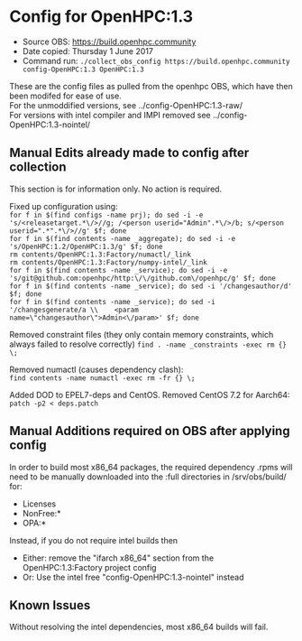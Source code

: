 # Config for OpenHPC:1.3

* Source OBS:	https://build.openhpc.community
* Date copied:	Thursday 1 June 2017
* Command run:	``./collect_obs_config https://build.openhpc.community config-OpenHPC:1.3 OpenHPC:1.3``

These are the config files as pulled from the openhpc OBS, which have then been modifed for ease of use.  
For the unmoddified versions, see ../config-OpenHPC:1.3-raw/  
For versions with intel compiler and IMPI removed see ../config-OpenHPC:1.3-nointel/


## Manual Edits already made to config after collection
This section is for information only. No action is required.

Fixed up configuration using:  
``for f in $(find configs -name prj); do sed -i -e 's/<releasetarget.*\/>//g; /<person userid="Admin".*\/>/b; s/<person userid=".*".*\/>//g' $f; done``  
``for f in $(find contents -name _aggregate); do sed -i -e 's/OpenHPC:1.2/OpenHPC:1.3/g' $f; done``  
``rm contents/OpenHPC:1.3:Factory/numactl/_link``  
``rm contents/OpenHPC:1.3:Factory/numpy-intel/_link``  
``for f in $(find contents -name _service); do sed -i -e 's/git@github.com:openhpc/http:\/\/github.com\/openhpc/g' $f; done``  
``for f in $(find contents -name _service); do sed -i '/changesauthor/d' $f; done``  
``for f in $(find contents -name _service); do sed -i '/changesgenerate/a \\    <param name=\"changesauthor\">Admin<\/param>' $f; done``

Removed constraint files (they only contain memory constraints, which always failed to resolve correctly)
``find . -name _constraints -exec rm {} \;``

Removed numactl (causes dependency clash):  
``find contents -name numactl -exec rm -fr {} \;``

Added DOD to EPEL7-deps and CentOS. Removed CentOS 7.2 for Aarch64:
``patch -p2 < deps.patch``

## Manual Additions required on OBS after applying config
In order to build most x86_64 packages, the required dependency .rpms will need to be manually downloaded into the :full directories in /srv/obs/build/ for:
* Licenses
* NonFree:*
* OPA:*	

Instead, if you do not require intel builds then
* Either: remove the "ifarch x86_64" section from the OpenHPC:1.3:Factory project config
* Or: Use the intel free "config-OpenHPC:1.3-nointel" instead

## Known Issues
Without resolving the intel dependencies, most x86_64 builds will fail.

